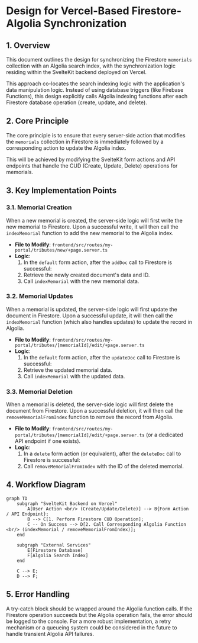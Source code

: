 # Design for Vercel-Based Firestore-Algolia Synchronization

## 1. Overview

This document outlines the design for synchronizing the Firestore `memorials` collection with an Algolia search index, with the synchronization logic residing within the SvelteKit backend deployed on Vercel.

This approach co-locates the search indexing logic with the application's data manipulation logic. Instead of using database triggers (like Firebase Functions), this design explicitly calls Algolia indexing functions after each Firestore database operation (create, update, and delete).

## 2. Core Principle

The core principle is to ensure that every server-side action that modifies the `memorials` collection in Firestore is immediately followed by a corresponding action to update the Algolia index.

This will be achieved by modifying the SvelteKit form actions and API endpoints that handle the CUD (Create, Update, Delete) operations for memorials.

## 3. Key Implementation Points

### 3.1. Memorial Creation

When a new memorial is created, the server-side logic will first write the new memorial to Firestore. Upon a successful write, it will then call the `indexMemorial` function to add the new memorial to the Algolia index.

*   **File to Modify**: `frontend/src/routes/my-portal/tributes/new/+page.server.ts`
*   **Logic**:
    1.  In the `default` form action, after the `addDoc` call to Firestore is successful:
    2.  Retrieve the newly created document's data and ID.
    3.  Call `indexMemorial` with the new memorial data.

### 3.2. Memorial Updates

When a memorial is updated, the server-side logic will first update the document in Firestore. Upon a successful update, it will then call the `indexMemorial` function (which also handles updates) to update the record in Algolia.

*   **File to Modify**: `frontend/src/routes/my-portal/tributes/[memorialId]/edit/+page.server.ts`
*   **Logic**:
    1.  In the `default` form action, after the `updateDoc` call to Firestore is successful:
    2.  Retrieve the updated memorial data.
    3.  Call `indexMemorial` with the updated data.

### 3.3. Memorial Deletion

When a memorial is deleted, the server-side logic will first delete the document from Firestore. Upon a successful deletion, it will then call the `removeMemorialFromIndex` function to remove the record from Algolia.

*   **File to Modify**: `frontend/src/routes/my-portal/tributes/[memorialId]/edit/+page.server.ts` (or a dedicated API endpoint if one exists).
*   **Logic**:
    1.  In a `delete` form action (or equivalent), after the `deleteDoc` call to Firestore is successful:
    2.  Call `removeMemorialFromIndex` with the ID of the deleted memorial.

## 4. Workflow Diagram

```mermaid
graph TD
    subgraph "SvelteKit Backend on Vercel"
        A[User Action <br/> (Create/Update/Delete)] --> B{Form Action / API Endpoint};
        B --> C[1. Perform Firestore CUD Operation];
        C -- On Success --> D[2. Call Corresponding Algolia Function <br/> (indexMemorial / removeMemorialFromIndex)];
    end

    subgraph "External Services"
        E[Firestore Database]
        F[Algolia Search Index]
    end

    C --> E;
    D --> F;
```

## 5. Error Handling

A try-catch block should be wrapped around the Algolia function calls. If the Firestore operation succeeds but the Algolia operation fails, the error should be logged to the console. For a more robust implementation, a retry mechanism or a queueing system could be considered in the future to handle transient Algolia API failures.
